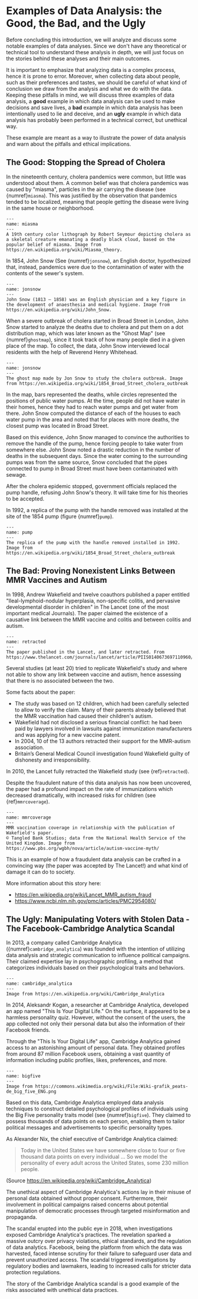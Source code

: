 
# Examples of Data Analysis: the Good, the Bad, and the Ugly
Before concluding this introduction, we will analyze and discuss some notable examples of data analyses. Since we don't have any theoretical or technical tool to understand these analysis in depth, we will just focus on the stories behind these analyses and their main outcomes.

It is important to emphasize that analyzing data is a complex process, hence it is prone to error. Moreover, when collecting data about people, such as their preferences and tastes, we should be careful of what kind of conclusion we draw from the analysis and what we do with the data. Keeping these pitfalls in mind, we will discuss three examples of data analysis, a **good** example in which data analysis can be used to make decisions and save lives, a **bad** example in which data analysis has been intentionally used to lie and deceive, and an **ugly** example in which data analysis has probably been performed in a technical correct, but unethical way.

These example are meant as a way to illustrate the power of data analysis and warn about the pitfalls and ethical implications.

## The Good: Stopping the Spread of Cholera

In the nineteenth century, cholera pandemics were common, but little was understood about them. A common belief was that cholera pandemics was caused by "miasma", particles in the air carrying the disease (see {numref}`miasma`). This was justified by the observation that pandemics tended to be localized, meaning that people getting the disease were living in the same house or neighborhood.

```{figure} /_static/lecture_specific/intro_data_analysis/miasma.jpg
---
name: miasma
---
A 19th century color lithograph by Robert Seymour depicting cholera as a skeletal creature emanating a deadly black cloud, based on the popular belief of miasma. Image from https://en.wikipedia.org/wiki/Miasma_theory.
```

In 1854, John Snow (See {numref}`jonsnow`), an English doctor, hypothesized that, instead, pandemics were due to the contamination of water with the contents of the sewer's system. 

```{figure} /_static/lecture_specific/intro_data_analysis/John_Snow.jpg
---
name: jonsnow
---
John Snow (1813 – 1858) was an English physician and a key figure in the development of anaesthesia and medical hygiene. Image from https://en.wikipedia.org/wiki/John_Snow.
```

When a severe outbreak of cholera started in Broad Street in London, John Snow started to analyze the deaths due to cholera and put them on a dot distribution map, which was later known as the "Ghost Map" (see {numref}`ghostmap`), since it took track of how many people died in a given place of the map. To collect, the data, John Snow interviewed local residents with the help of Reverend Henry Whitehead.

```{figure} /_static/lecture_specific/intro_data_analysis/ghostmap.jpeg
---
name: jonsnow
---
The ghost map made by Jon Snow to study the cholera outbreak. Image from https://en.wikipedia.org/wiki/1854_Broad_Street_cholera_outbreak
```

In the map, bars represented the deaths, while circles represented the positions of public water pumps. At the time, people did not have water in their homes, hence they had to reach water pumps and get water from there. John Snow computed the distance of each of the houses to each water pump in the area and noted that for places with more deaths, the closest pump was located in Broad Street.

Based on this evidence, John Snow managed to convince the authorities to remove the handle of the pump, hence forcing people to take water from somewhere else. John Snow noted a drastic reduction in the number of deaths in the subsequent days. Since the water coming to the surrounding pumps was from the same source, Snow concluded that the pipes connected to pump in Broad Street must have been contaminated with sewage.

After the cholera epidemic stopped, government officials replaced the pump handle, refusing John Snow's theory. It will take time for his theories to be accepted.

In 1992, a replica of the pump with the handle removed was installed at the site of the 1854 pump (figure {numref}`pump`).

```{figure} /_static/lecture_specific/intro_data_analysis/broad_street_pump_handle.jpeg
---
name: pump
---
The replica of the pump with the handle removed installed in 1992. Image from https://en.wikipedia.org/wiki/1854_Broad_Street_cholera_outbreak
```

## The Bad: Proving Nonexistent Links Between MMR Vaccines and Autism
In 1998, Andrew Wakefield and twelve coauthors published a paper entitled "Ileal-lymphoid-nodular hyperplasia, non-specific colitis, and pervasive developmental disorder in children" in The Lancet (one of the most important medical Journals). The paper claimed the existence of a causative link between the MMR vaccine and colitis and between colitis and autism.

```{figure} /_static/lecture_specific/intro_data_analysis/retracted.png
---
name: retracted
---
The paper published in the Lancet, and later retracted. From https://www.thelancet.com/journals/lancet/article/PIIS0140673697110960/fulltext.
```

Several studies (at least 20) tried to replicate  Wakefield's study and where not able to show any link between vaccine and autism, hence assessing that there is no associated between the two. 

Some facts about the paper:
* The study was based on 12 children, which had been carefully selected to allow to verify the claim. Many of their parents already believed that the MMR vaccination had caused their children's autism.
* Wakefield had not disclosed a serious financial conflict: he had been paid by lawyers involved in lawsuits against immunization manufacturers and was applying for a new vaccine patent.
* In 2004, 10 of the 13 authors retracted their support for the MMR-autism association.
* Britain’s General Medical Council investigation found Wakefield guilty of dishonesty and irresponsibility.

In 2010, the Lancet fully retracted the Wakefield study (see {ref}`retracted`).

Despite the fraudulent nature of this data analysis has now been uncovered, the paper had a profound impact on the rate of immunizations which decreased dramatically, with increased risks for children (see {ref}`mmrcoverage`). 

```{figure} /_static/lecture_specific/intro_data_analysis/mmr_coverage.jpg
---
name: mmrcoverage
---
MMR vaccination coverage in relationship with the publication of Wakefield's paper.
© Tangled Bank Studios; data from the National Health Service of the United Kingdom. Image from https://www.pbs.org/wgbh/nova/article/autism-vaccine-myth/
```

This is an example of how a fraudulent data analysis can be crafted in a convincing way (the paper was accepted by The Lancet!) and what kind of damage it can do to society.

More information about this story here:
* https://en.wikipedia.org/wiki/Lancet_MMR_autism_fraud
* https://www.ncbi.nlm.nih.gov/pmc/articles/PMC2954080/


## The Ugly: Manipulating Voters with Stolen Data - The Facebook-Cambridge Analytica Scandal

In 2013, a company called Cambridge Analytica ({numref}`cambridge_analytica`) was founded with the intention of utilizing data analysis and strategic communication to influence political campaigns. Their claimed expertise lay in psychographic profiling, a method that categorizes individuals based on their psychological traits and behaviors.

```{figure} /_static/lecture_specific/intro_data_analysis/cambridge_analytica.png
---
name: cambridge_analytica
---
Image from https://en.wikipedia.org/wiki/Cambridge_Analytica
```

In 2014, Aleksandr Kogan, a researcher at Cambridge Analytica, developed an app named "This Is Your Digital Life." On the surface, it appeared to be a harmless personality quiz. However, without the consent of the users, the app collected not only their personal data but also the information of their Facebook friends.

Through the "This Is Your Digital Life" app, Cambridge Analytica gained access to an astonishing amount of personal data. They obtained profiles from around 87 million Facebook users, obtaining a vast quantity of information including public profiles, likes, preferences, and more.

```{figure} /_static/lecture_specific/intro_data_analysis/bigfive.png
---
name: bigfive
---
Image from https://commons.wikimedia.org/wiki/File:Wiki-grafik_peats-de_big_five_ENG.png
```

Based on this data, Cambridge Analytica employed data analysis techniques to construct detailed psychological profiles of individuals using the Big Five personality traits model (see {numref}`bigfive`). They claimed to possess thousands of data points on each person, enabling them to tailor political messages and advertisements to specific personality types.

As Alexander Nix, the chief executive of Cambridge Analytica claimed:

> Today in the United States we have somewhere close to four or five thousand data points on every individual ... So we model the personality of every adult across the United States, some 230 million people.

(Source https://en.wikipedia.org/wiki/Cambridge_Analytica)

The unethical aspect of Cambridge Analytica's actions lay in their misuse of personal data obtained without proper consent. Furthermore, their involvement in political campaigns raised concerns about potential manipulation of democratic processes through targeted misinformation and propaganda.

The scandal erupted into the public eye in 2018, when investigations exposed Cambridge Analytica's practices. The revelation sparked a massive outcry over privacy violations, ethical standards, and the regulation of data analytics. Facebook, being the platform from which the data was harvested, faced intense scrutiny for their failure to safeguard user data and prevent unauthorized access. The scandal triggered investigations by regulatory bodies and lawmakers, leading to increased calls for stricter data protection regulations.

The story of the Cambridge Analytica scandal is a good example of the risks associated with unethical data practices.
